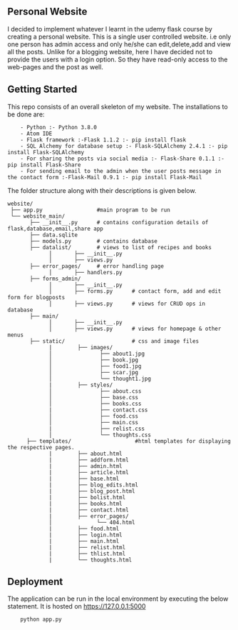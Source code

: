 ## Personal Website

I decided to implement whatever I learnt in the udemy flask course by creating a personal website. This is a single user controlled website. i.e only one person has admin access and only he/she can edit,delete,add and view all the posts. Unlike for a blogging website, here I have decided not to provide the users with a login option. So they have read-only access to the web-pages and the post as well. 

## Getting Started
This repo consists of an overall skeleton of my website.  The installations to be done are:

        - Python :- Python 3.8.0
        - Atom IDE
        - Flask framework :-Flask 1.1.2 :- pip install flask 
        - SQL Alchemy for database setup :- Flask-SQLAlchemy 2.4.1 :- pip install Flask-SQLAlchemy
        - For sharing the posts via social media :- Flask-Share 0.1.1 :- pip install Flask-Share
        - For sending email to the admin when the user posts message in the contact form :-Flask-Mail 0.9.1 :- pip install Flask-Mail
 
 The folder structure along with their descriptions is given below.

    website/
     ├── app.py                 #main program to be run
     └── website_main/          
           ├── __init__.py      # contains configuration details of flask,database,email,share app
           ├── data.sqlite
           ├── models.py        # contains database
           ├── datalist/        # views to list of recipes and books
                 │       ├── __init__.py
                 │       ├── views.py
           ├── error_pages/     # error handling page
                 │       ├── handlers.py
           ├── forms_admin/     
                 │       ├── __init__.py
                 │       ├── forms.py      # contact form, add and edit form for blogposts
                 │       ├── views.py      # views for CRUD ops in database
           ├── main/
                 │       ├── __init__.py
                 │       ├── views.py      # views for homepage & other menus
           ├── static/                     # css and image files
                 |        ├── images/
                 │               ├── about1.jpg
                 │               ├── book.jpg
                 │               ├── food1.jpg
                 │               ├── scar.jpg
                 │               └── thought1.jpg
                 |        ├── styles/
                 │               ├── about.css
                 │               ├── base.css
                 │               ├── books.css
                 |               ├── contact.css
                 │               ├── food.css
                 │               ├── main.css
                 |               ├── relist.css
                 │               └── thoughts.css
          ├── templates/                    #html templates for displaying the respective pages.
                 |        ├── about.html
                 |        ├── addform.html
                 |        ├── admin.html
                 |        ├── article.html
                 |        ├── base.html
                 |        ├── blog_edits.html
                 |        ├── blog_post.html
                 |        ├── bolist.html
                 |        ├── books.html
                 |        ├── contact.html
                 |        ├── error_pages/
                 │              └── 404.html
                 |        ├── food.html
                 |        ├── login.html
                 |        ├── main.html
                 |        ├── relist.html
                 |        ├── thlist.html
                 |        └── thoughts.html

## Deployment 
The application can be run in the local environment by executing the below statement. It is hosted on https://127.0.0.1:5000

        python app.py


        

